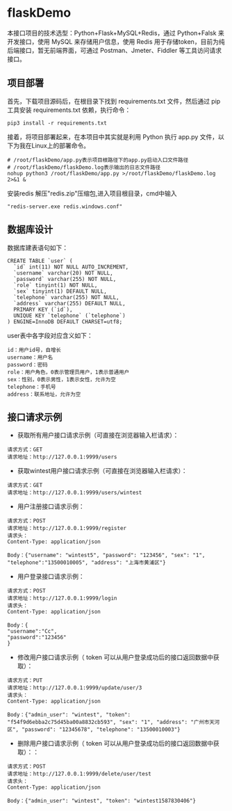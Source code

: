 # flaskDemo

本接口项目的技术选型：Python+Flask+MySQL+Redis，通过 Python+Falsk 来开发接口，使用 MySQL 来存储用户信息，使用 Redis 用于存储token，目前为纯后端接口，暂无前端界面，可通过 Postman、Jmeter、Fiddler 等工具访问请求接口。

## 项目部署

首先，下载项目源码后，在根目录下找到 requirements.txt 文件，然后通过 pip 工具安装 requirements.txt 依赖，执行命令：

```
pip3 install -r requirements.txt
```

接着，将项目部署起来，在本项目中其实就是利用 Python 执行 app.py 文件，以下为我在Linux上的部署命令。

```
# /root/flaskDemo/app.py表示项目根路径下的app.py启动入口文件路径
# /root/flaskDemo/flaskDemo.log表示输出的日志文件路径
nohup python3 /root/flaskDemo/app.py >/root/flaskDemo/flaskDemo.log 2>&1 &
```
安装redis
解压"redis.zip"压缩包,进入项目根目录，cmd中输入
```
"redis-server.exe redis.windows.conf"
```
## 数据库设计

数据库建表语句如下：

```
CREATE TABLE `user` (
  `id` int(11) NOT NULL AUTO_INCREMENT,
  `username` varchar(20) NOT NULL,
  `password` varchar(255) NOT NULL,
  `role` tinyint(1) NOT NULL,
  `sex` tinyint(1) DEFAULT NULL,
  `telephone` varchar(255) NOT NULL,
  `address` varchar(255) DEFAULT NULL,
  PRIMARY KEY (`id`),
  UNIQUE KEY `telephone` (`telephone`)
) ENGINE=InnoDB DEFAULT CHARSET=utf8;
```

user表中各字段对应含义如下：

```
id：用户id号，自增长
username：用户名
password：密码
role：用户角色，0表示管理员用户，1表示普通用户
sex：性别，0表示男性，1表示女性，允许为空
telephone：手机号
address：联系地址，允许为空
```

## 接口请求示例

- 获取所有用户接口请求示例（可直接在浏览器输入栏请求）：

```
请求方式：GET
请求地址：http://127.0.0.1:9999/users
```

- 获取wintest用户接口请求示例（可直接在浏览器输入栏请求）：

```
请求方式：GET
请求地址：http://127.0.0.1:9999/users/wintest
```

- 用户注册接口请求示例：

```
请求方式：POST
请求地址：http://127.0.0.1:9999/register
请求头：
Content-Type: application/json

Body：{"username": "wintest5", "password": "123456", "sex": "1", "telephone":"13500010005", "address": "上海市黄浦区"}
```

- 用户登录接口请求示例：

```
请求方式：POST
请求地址：http://127.0.0.1:9999/login
请求头：
Content-Type: application/json

Body：{
"username":"Cc",
"password":"123456"
}
```

- 修改用户接口请求示例（ token 可以从用户登录成功后的接口返回数据中获取）：

```
请求方式：PUT
请求地址：http://127.0.0.1:9999/update/user/3
请求头：
Content-Type: application/json

Body：{"admin_user": "wintest", "token": "f54f9d6ebba2c75d45ba00a8832cb593", "sex": "1", "address": "广州市天河区", "password": "12345678", "telephone": "13500010003"}
```

- 删除用户接口请求示例（ token 可以从用户登录成功后的接口返回数据中获取）：：

```
请求方式：POST
请求地址：http://127.0.0.1:9999/delete/user/test
请求头：
Content-Type: application/json

Body：{"admin_user": "wintest", "token": "wintest1587830406"}
```
